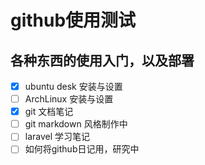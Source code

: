 # github使用测试

## 各种东西的使用入门，以及部署

- [X] ubuntu desk 安装与设置
- [ ] ArchLinux 安装与设置
- [X] git 文档笔记
- [ ] git markdown 风格制作中
- [ ] laravel 学习笔记
- [ ] 如何将github日记用，研究中
